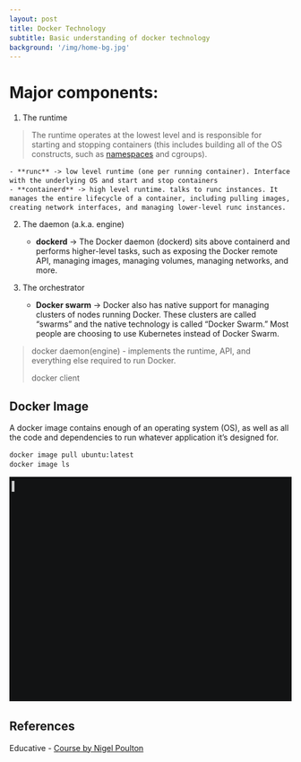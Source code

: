 ```yaml
---
layout: post
title: Docker Technology
subtitle: Basic understanding of docker technology
background: '/img/home-bg.jpg'
---
```


# Major components:
1. The runtime
>The runtime operates at the lowest level and is responsible for starting and stopping containers (this includes building all of the OS constructs, such as [namespaces](https://man7.org/linux/man-pages/man7/namespaces.7.html) and cgroups).

    - **runc** -> low level runtime (one per running container). Interface with the underlying OS and start and stop containers
    - **containerd** -> high level runtime. talks to runc instances. It manages the entire lifecycle of a container, including pulling images, creating network interfaces, and managing lower-level runc instances.

2. The daemon (a.k.a. engine)
    - **dockerd** -> The Docker daemon (dockerd) sits above containerd and performs higher-level tasks, such as exposing the Docker remote API, managing images, managing volumes, managing networks, and more.

3. The orchestrator
    - **Docker swarm** -> Docker also has native support for managing clusters of nodes running Docker. These clusters are called “swarms” and the native technology is called “Docker Swarm.” Most people are choosing to use Kubernetes instead of Docker Swarm.

> docker daemon(engine) - implements the runtime, API, and everything else required to run Docker.
> 
> docker client 


## Docker Image
A docker image contains enough of an operating system (OS), as well as all the code and dependencies to run whatever application it’s designed for.

```sh
docker image pull ubuntu:latest
docker image ls
```
<!--
![Output](/gifs/docker_images.gif){ width=90% height=30 style="float:left; padding:16px"}
-->

<img src="/gifs/docker_images.gif" alt="Output"
	title="Output" width="900" height="400" />

## References
Educative - [Course by Nigel Poulton](https://www.educative.io/courses/beginners-guide-to-docker)
